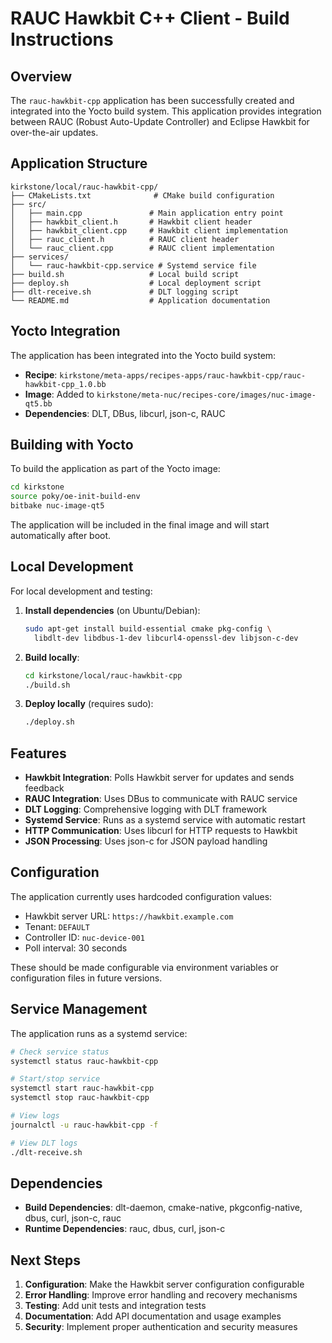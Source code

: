 # RAUC Hawkbit C++ Client - Build Instructions

## Overview

The `rauc-hawkbit-cpp` application has been successfully created and integrated into the Yocto build system. This application provides integration between RAUC (Robust Auto-Update Controller) and Eclipse Hawkbit for over-the-air updates.

## Application Structure

```
kirkstone/local/rauc-hawkbit-cpp/
├── CMakeLists.txt              # CMake build configuration
├── src/
│   ├── main.cpp               # Main application entry point
│   ├── hawkbit_client.h       # Hawkbit client header
│   ├── hawkbit_client.cpp     # Hawkbit client implementation
│   ├── rauc_client.h          # RAUC client header
│   └── rauc_client.cpp        # RAUC client implementation
├── services/
│   └── rauc-hawkbit-cpp.service # Systemd service file
├── build.sh                   # Local build script
├── deploy.sh                  # Local deployment script
├── dlt-receive.sh             # DLT logging script
└── README.md                  # Application documentation
```

## Yocto Integration

The application has been integrated into the Yocto build system:

- **Recipe**: `kirkstone/meta-apps/recipes-apps/rauc-hawkbit-cpp/rauc-hawkbit-cpp_1.0.bb`
- **Image**: Added to `kirkstone/meta-nuc/recipes-core/images/nuc-image-qt5.bb`
- **Dependencies**: DLT, DBus, libcurl, json-c, RAUC

## Building with Yocto

To build the application as part of the Yocto image:

```bash
cd kirkstone
source poky/oe-init-build-env
bitbake nuc-image-qt5
```

The application will be included in the final image and will start automatically after boot.

## Local Development

For local development and testing:

1. **Install dependencies** (on Ubuntu/Debian):
   ```bash
   sudo apt-get install build-essential cmake pkg-config \
     libdlt-dev libdbus-1-dev libcurl4-openssl-dev libjson-c-dev
   ```

2. **Build locally**:
   ```bash
   cd kirkstone/local/rauc-hawkbit-cpp
   ./build.sh
   ```

3. **Deploy locally** (requires sudo):
   ```bash
   ./deploy.sh
   ```

## Features

- **Hawkbit Integration**: Polls Hawkbit server for updates and sends feedback
- **RAUC Integration**: Uses DBus to communicate with RAUC service
- **DLT Logging**: Comprehensive logging with DLT framework
- **Systemd Service**: Runs as a systemd service with automatic restart
- **HTTP Communication**: Uses libcurl for HTTP requests to Hawkbit
- **JSON Processing**: Uses json-c for JSON payload handling

## Configuration

The application currently uses hardcoded configuration values:
- Hawkbit server URL: `https://hawkbit.example.com`
- Tenant: `DEFAULT`
- Controller ID: `nuc-device-001`
- Poll interval: 30 seconds

These should be made configurable via environment variables or configuration files in future versions.

## Service Management

The application runs as a systemd service:

```bash
# Check service status
systemctl status rauc-hawkbit-cpp

# Start/stop service
systemctl start rauc-hawkbit-cpp
systemctl stop rauc-hawkbit-cpp

# View logs
journalctl -u rauc-hawkbit-cpp -f

# View DLT logs
./dlt-receive.sh
```

## Dependencies

- **Build Dependencies**: dlt-daemon, cmake-native, pkgconfig-native, dbus, curl, json-c, rauc
- **Runtime Dependencies**: rauc, dbus, curl, json-c

## Next Steps

1. **Configuration**: Make the Hawkbit server configuration configurable
2. **Error Handling**: Improve error handling and recovery mechanisms
3. **Testing**: Add unit tests and integration tests
4. **Documentation**: Add API documentation and usage examples
5. **Security**: Implement proper authentication and security measures
